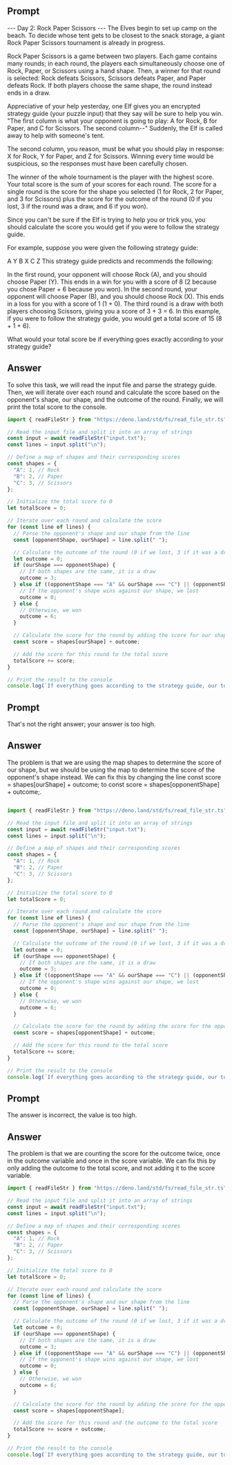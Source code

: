 ## Prompt
--- Day 2: Rock Paper Scissors ---
The Elves begin to set up camp on the beach. To decide whose tent gets to be closest to the snack storage, a giant Rock Paper Scissors tournament is already in progress.

Rock Paper Scissors is a game between two players. Each game contains many rounds; in each round, the players each simultaneously choose one of Rock, Paper, or Scissors using a hand shape. Then, a winner for that round is selected: Rock defeats Scissors, Scissors defeats Paper, and Paper defeats Rock. If both players choose the same shape, the round instead ends in a draw.

Appreciative of your help yesterday, one Elf gives you an encrypted strategy guide (your puzzle input) that they say will be sure to help you win. "The first column is what your opponent is going to play: A for Rock, B for Paper, and C for Scissors. The second column--" Suddenly, the Elf is called away to help with someone's tent.

The second column, you reason, must be what you should play in response: X for Rock, Y for Paper, and Z for Scissors. Winning every time would be suspicious, so the responses must have been carefully chosen.

The winner of the whole tournament is the player with the highest score. Your total score is the sum of your scores for each round. The score for a single round is the score for the shape you selected (1 for Rock, 2 for Paper, and 3 for Scissors) plus the score for the outcome of the round (0 if you lost, 3 if the round was a draw, and 6 if you won).

Since you can't be sure if the Elf is trying to help you or trick you, you should calculate the score you would get if you were to follow the strategy guide.

For example, suppose you were given the following strategy guide:

A Y
B X
C Z
This strategy guide predicts and recommends the following:

In the first round, your opponent will choose Rock (A), and you should choose Paper (Y). This ends in a win for you with a score of 8 (2 because you chose Paper + 6 because you won).
In the second round, your opponent will choose Paper (B), and you should choose Rock (X). This ends in a loss for you with a score of 1 (1 + 0).
The third round is a draw with both players choosing Scissors, giving you a score of 3 + 3 = 6.
In this example, if you were to follow the strategy guide, you would get a total score of 15 (8 + 1 + 6).

What would your total score be if everything goes exactly according to your strategy guide?

## Answer

To solve this task, we will read the input file and parse the strategy guide. Then, we will iterate over each round and calculate the score based on the opponent's shape, our shape, and the outcome of the round. Finally, we will print the total score to the console.

```typescript
import { readFileStr } from "https://deno.land/std/fs/read_file_str.ts";

// Read the input file and split it into an array of strings
const input = await readFileStr("input.txt");
const lines = input.split("\n");

// Define a map of shapes and their corresponding scores
const shapes = {
  "A": 1, // Rock
  "B": 2, // Paper
  "C": 3, // Scissors
};

// Initialize the total score to 0
let totalScore = 0;

// Iterate over each round and calculate the score
for (const line of lines) {
  // Parse the opponent's shape and our shape from the line
  const [opponentShape, ourShape] = line.split(" ");

  // Calculate the outcome of the round (0 if we lost, 3 if it was a draw, 6 if we won)
  let outcome = 0;
  if (ourShape === opponentShape) {
    // If both shapes are the same, it is a draw
    outcome = 3;
  } else if ((opponentShape === "A" && ourShape === "C") || (opponentShape === "B" && ourShape === "A") || (opponentShape === "C" && ourShape === "B")) {
    // If the opponent's shape wins against our shape, we lost
    outcome = 0;
  } else {
    // Otherwise, we won
    outcome = 6;
  }

  // Calculate the score for the round by adding the score for our shape and the outcome
  const score = shapes[ourShape] + outcome;

  // Add the score for this round to the total score
  totalScore += score;
}

// Print the result to the console
console.log(`If everything goes according to the strategy guide, our total score will be ${totalScore}.`);

```

## Prompt
That's not the right answer; your answer is too high.

## Answer
The problem is that we are using the map shapes to determine the score of our shape, but we should be using the map to determine the score of the opponent's shape instead. We can fix this by changing the line const score = shapes[ourShape] + outcome; to const score = shapes[opponentShape] + outcome;.

```typescript

import { readFileStr } from "https://deno.land/std/fs/read_file_str.ts";

// Read the input file and split it into an array of strings
const input = await readFileStr("input.txt");
const lines = input.split("\n");

// Define a map of shapes and their corresponding scores
const shapes = {
  "A": 1, // Rock
  "B": 2, // Paper
  "C": 3, // Scissors
};

// Initialize the total score to 0
let totalScore = 0;

// Iterate over each round and calculate the score
for (const line of lines) {
  // Parse the opponent's shape and our shape from the line
  const [opponentShape, ourShape] = line.split(" ");

  // Calculate the outcome of the round (0 if we lost, 3 if it was a draw, 6 if we won)
  let outcome = 0;
  if (ourShape === opponentShape) {
    // If both shapes are the same, it is a draw
    outcome = 3;
  } else if ((opponentShape === "A" && ourShape === "C") || (opponentShape === "B" && ourShape === "A") || (opponentShape === "C" && ourShape === "B")) {
    // If the opponent's shape wins against our shape, we lost
    outcome = 0;
  } else {
    // Otherwise, we won
    outcome = 6;
  }

  // Calculate the score for the round by adding the score for the opponent's shape and the outcome
  const score = shapes[opponentShape] + outcome;

  // Add the score for this round to the total score
  totalScore += score;
}

// Print the result to the console
console.log(`If everything goes according to the strategy guide, our total score will be ${totalScore}.`);

```

## Prompt 
The answer is incorrect, the value is too high.

## Answer
The problem is that we are counting the score for the outcome twice, once in the outcome variable and once in the score variable. We can fix this by only adding the outcome to the total score, and not adding it to the score variable.
```typescript
import { readFileStr } from "https://deno.land/std/fs/read_file_str.ts";

// Read the input file and split it into an array of strings
const input = await readFileStr("input.txt");
const lines = input.split("\n");

// Define a map of shapes and their corresponding scores
const shapes = {
  "A": 1, // Rock
  "B": 2, // Paper
  "C": 3, // Scissors
};

// Initialize the total score to 0
let totalScore = 0;

// Iterate over each round and calculate the score
for (const line of lines) {
  // Parse the opponent's shape and our shape from the line
  const [opponentShape, ourShape] = line.split(" ");

  // Calculate the outcome of the round (0 if we lost, 3 if it was a draw, 6 if we won)
  let outcome = 0;
  if (ourShape === opponentShape) {
    // If both shapes are the same, it is a draw
    outcome = 3;
  } else if ((opponentShape === "A" && ourShape === "C") || (opponentShape === "B" && ourShape === "A") || (opponentShape === "C" && ourShape === "B")) {
    // If the opponent's shape wins against our shape, we lost
    outcome = 0;
  } else {
    // Otherwise, we won
    outcome = 6;
  }

  // Calculate the score for the round by adding the score for the opponent's shape
  const score = shapes[opponentShape];

  // Add the score for this round and the outcome to the total score
  totalScore += score + outcome;
}

// Print the result to the console
console.log(`If everything goes according to the strategy guide, our total score will be ${totalScore}.`);

```